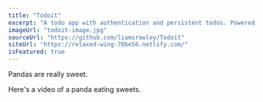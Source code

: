 ```yaml
---
title: "Todoit"
excerpt: "A todo app with authentication and persistent todos. Powered by React and Firebase."
imageUrl: "todoit-image.jpg"
sourceUrl: "https://github.com/liamsrowley/Todoit"
siteUrl: "https://relaxed-wing-78be56.netlify.com/"
isFeatured: true
---
```


Pandas are really sweet.

Here's a video of a panda eating sweets.
